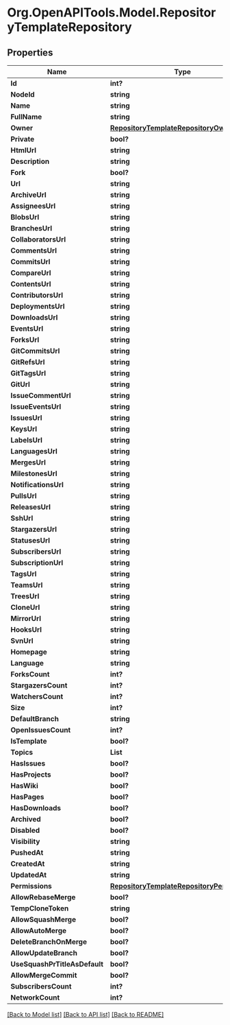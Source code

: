 # Org.OpenAPITools.Model.RepositoryTemplateRepository

## Properties

Name | Type | Description | Notes
------------ | ------------- | ------------- | -------------
**Id** | **int?** |  | [optional] 
**NodeId** | **string** |  | [optional] 
**Name** | **string** |  | [optional] 
**FullName** | **string** |  | [optional] 
**Owner** | [**RepositoryTemplateRepositoryOwner**](RepositoryTemplateRepositoryOwner.md) |  | [optional] 
**Private** | **bool?** |  | [optional] 
**HtmlUrl** | **string** |  | [optional] 
**Description** | **string** |  | [optional] 
**Fork** | **bool?** |  | [optional] 
**Url** | **string** |  | [optional] 
**ArchiveUrl** | **string** |  | [optional] 
**AssigneesUrl** | **string** |  | [optional] 
**BlobsUrl** | **string** |  | [optional] 
**BranchesUrl** | **string** |  | [optional] 
**CollaboratorsUrl** | **string** |  | [optional] 
**CommentsUrl** | **string** |  | [optional] 
**CommitsUrl** | **string** |  | [optional] 
**CompareUrl** | **string** |  | [optional] 
**ContentsUrl** | **string** |  | [optional] 
**ContributorsUrl** | **string** |  | [optional] 
**DeploymentsUrl** | **string** |  | [optional] 
**DownloadsUrl** | **string** |  | [optional] 
**EventsUrl** | **string** |  | [optional] 
**ForksUrl** | **string** |  | [optional] 
**GitCommitsUrl** | **string** |  | [optional] 
**GitRefsUrl** | **string** |  | [optional] 
**GitTagsUrl** | **string** |  | [optional] 
**GitUrl** | **string** |  | [optional] 
**IssueCommentUrl** | **string** |  | [optional] 
**IssueEventsUrl** | **string** |  | [optional] 
**IssuesUrl** | **string** |  | [optional] 
**KeysUrl** | **string** |  | [optional] 
**LabelsUrl** | **string** |  | [optional] 
**LanguagesUrl** | **string** |  | [optional] 
**MergesUrl** | **string** |  | [optional] 
**MilestonesUrl** | **string** |  | [optional] 
**NotificationsUrl** | **string** |  | [optional] 
**PullsUrl** | **string** |  | [optional] 
**ReleasesUrl** | **string** |  | [optional] 
**SshUrl** | **string** |  | [optional] 
**StargazersUrl** | **string** |  | [optional] 
**StatusesUrl** | **string** |  | [optional] 
**SubscribersUrl** | **string** |  | [optional] 
**SubscriptionUrl** | **string** |  | [optional] 
**TagsUrl** | **string** |  | [optional] 
**TeamsUrl** | **string** |  | [optional] 
**TreesUrl** | **string** |  | [optional] 
**CloneUrl** | **string** |  | [optional] 
**MirrorUrl** | **string** |  | [optional] 
**HooksUrl** | **string** |  | [optional] 
**SvnUrl** | **string** |  | [optional] 
**Homepage** | **string** |  | [optional] 
**Language** | **string** |  | [optional] 
**ForksCount** | **int?** |  | [optional] 
**StargazersCount** | **int?** |  | [optional] 
**WatchersCount** | **int?** |  | [optional] 
**Size** | **int?** |  | [optional] 
**DefaultBranch** | **string** |  | [optional] 
**OpenIssuesCount** | **int?** |  | [optional] 
**IsTemplate** | **bool?** |  | [optional] 
**Topics** | **List<string>** |  | [optional] 
**HasIssues** | **bool?** |  | [optional] 
**HasProjects** | **bool?** |  | [optional] 
**HasWiki** | **bool?** |  | [optional] 
**HasPages** | **bool?** |  | [optional] 
**HasDownloads** | **bool?** |  | [optional] 
**Archived** | **bool?** |  | [optional] 
**Disabled** | **bool?** |  | [optional] 
**Visibility** | **string** |  | [optional] 
**PushedAt** | **string** |  | [optional] 
**CreatedAt** | **string** |  | [optional] 
**UpdatedAt** | **string** |  | [optional] 
**Permissions** | [**RepositoryTemplateRepositoryPermissions**](RepositoryTemplateRepositoryPermissions.md) |  | [optional] 
**AllowRebaseMerge** | **bool?** |  | [optional] 
**TempCloneToken** | **string** |  | [optional] 
**AllowSquashMerge** | **bool?** |  | [optional] 
**AllowAutoMerge** | **bool?** |  | [optional] 
**DeleteBranchOnMerge** | **bool?** |  | [optional] 
**AllowUpdateBranch** | **bool?** |  | [optional] 
**UseSquashPrTitleAsDefault** | **bool?** |  | [optional] 
**AllowMergeCommit** | **bool?** |  | [optional] 
**SubscribersCount** | **int?** |  | [optional] 
**NetworkCount** | **int?** |  | [optional] 

[[Back to Model list]](../README.md#documentation-for-models) [[Back to API list]](../README.md#documentation-for-api-endpoints) [[Back to README]](../README.md)


